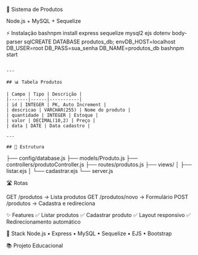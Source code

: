 🛒 Sistema de Produtos

Node.js + MySQL + Sequelize


⚡ Instalação
bashnpm install express sequelize mysql2 ejs dotenv body-parser
sqlCREATE DATABASE produtos_db;
envDB_HOST=localhost
DB_USER=root
DB_PASS=sua_senha
DB_NAME=produtos_db
bashnpm start
```

---

## 📊 Tabela Produtos

| Campo | Tipo | Descrição |
|-------|------|-----------|
| id | INTEGER | PK, Auto Increment |
| descricao | VARCHAR(255) | Nome do produto |
| quantidade | INTEGER | Estoque |
| valor | DECIMAL(10,2) | Preço |
| data | DATE | Data cadastro |

---

## 📁 Estrutura
```
├── config/database.js
├── models/Produto.js
├── controllers/produtoController.js
├── routes/produtos.js
├── views/
│   ├── listar.ejs
│   └── cadastrar.ejs
└── server.js

🛣️ Rotas

GET /produtos → Lista produtos
GET /produtos/novo → Formulário
POST /produtos → Cadastra e redireciona


✨ Features
✅ Listar produtos
✅ Cadastrar produto
✅ Layout responsivo
✅ Redirecionamento automático

🔧 Stack
Node.js • Express • MySQL • Sequelize • EJS • Bootstrap

📚 Projeto Educacional
